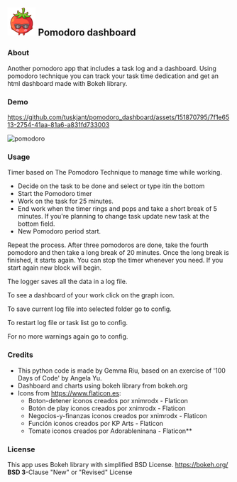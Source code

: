 ## ![tomato](https://github.com/tuskjant/pomodoro_dashboard/blob/main/images/tomate_gafasSol64.png?raw=true) Pomodoro dashboard

### About
Another pomodoro app that includes a task log and a dashboard. 
Using pomodoro technique you can track your task time dedication and
get an html dashboard made with Bokeh library.

### Demo


https://github.com/tuskjant/pomodoro_dashboard/assets/151870795/7f1e6513-2754-41aa-81a6-a831fd733003


<img width="731" alt="pomodoro" src="https://github.com/tuskjant/pomodoro_dashboard/assets/151870795/569a768f-9c77-4558-b108-7088d21c9cb4">


### Usage
Timer based on The Pomodoro Technique to manage time while working.
+ Decide on the task to be done and select or type itin the bottom
+ Start the Pomodoro timer 
+ Work on the task for 25 minutes.
+ End work when the timer rings and pops and take a short break of 5 minutes. If you're planning to change task update new task at the bottom field.
+ New Pomodoro period start.

Repeat the process. After three pomodoros are done, take the fourth pomodoro and then take a long break of 20 minutes. Once the long break is finished, it starts again. You can stop the timer whenever you need. If you start again new block will begin.

The logger saves all the data in a log file.

To see a dashboard of your work click on the graph icon.

To save current log file into selected folder go to config.

To restart log file or task list go to config.

For no more warnings again go to config.

### Credits
+ This python code is made by Gemma Riu, based on an exercise of '100 Days of Code' by Angela Yu.
+ Dashboard and charts using bokeh library from bokeh.org
+ Icons from https://www.flaticon.es: 
    + Boton-detener iconos creados por xnimrodx - Flaticon
    + Botón de play iconos creados por xnimrodx - Flaticon
    + Negocios-y-finanzas iconos creados por xnimrodx - Flaticon
    + Función iconos creados por KP Arts - Flaticon
    + Tomate iconos creados por Adorableninana - Flaticon**

### License
This app uses Bokeh library with simplified BSD License. https://bokeh.org/
**BSD 3**-Clause "New" or "Revised" License

